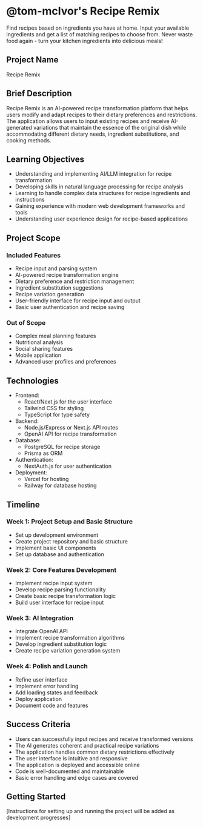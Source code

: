 # @tom-mcIvor's Recipe Remix

Find recipes based on ingredients you have at home. Input your available ingredients and get a list of matching recipes to choose from. Never waste food again - turn your kitchen ingredients into delicious meals!

## Project Name
Recipe Remix

## Brief Description
Recipe Remix is an AI-powered recipe transformation platform that helps users modify and adapt recipes to their dietary preferences and restrictions. The application allows users to input existing recipes and receive AI-generated variations that maintain the essence of the original dish while accommodating different dietary needs, ingredient substitutions, and cooking methods.

## Learning Objectives
- Understanding and implementing AI/LLM integration for recipe transformation
- Developing skills in natural language processing for recipe analysis
- Learning to handle complex data structures for recipe ingredients and instructions
- Gaining experience with modern web development frameworks and tools
- Understanding user experience design for recipe-based applications

## Project Scope
### Included Features
- Recipe input and parsing system
- AI-powered recipe transformation engine
- Dietary preference and restriction management
- Ingredient substitution suggestions
- Recipe variation generation
- User-friendly interface for recipe input and output
- Basic user authentication and recipe saving

### Out of Scope
- Complex meal planning features
- Nutritional analysis
- Social sharing features
- Mobile application
- Advanced user profiles and preferences

## Technologies
- Frontend:
  - React/Next.js for the user interface
  - Tailwind CSS for styling
  - TypeScript for type safety
- Backend:
  - Node.js/Express or Next.js API routes
  - OpenAI API for recipe transformation
- Database:
  - PostgreSQL for recipe storage
  - Prisma as ORM
- Authentication:
  - NextAuth.js for user authentication
- Deployment:
  - Vercel for hosting
  - Railway for database hosting

## Timeline
### Week 1: Project Setup and Basic Structure
- Set up development environment
- Create project repository and basic structure
- Implement basic UI components
- Set up database and authentication

### Week 2: Core Features Development
- Implement recipe input system
- Develop recipe parsing functionality
- Create basic recipe transformation logic
- Build user interface for recipe input

### Week 3: AI Integration
- Integrate OpenAI API
- Implement recipe transformation algorithms
- Develop ingredient substitution logic
- Create recipe variation generation system

### Week 4: Polish and Launch
- Refine user interface
- Implement error handling
- Add loading states and feedback
- Deploy application
- Document code and features

## Success Criteria
- Users can successfully input recipes and receive transformed versions
- The AI generates coherent and practical recipe variations
- The application handles common dietary restrictions effectively
- The user interface is intuitive and responsive
- The application is deployed and accessible online
- Code is well-documented and maintainable
- Basic error handling and edge cases are covered

## Getting Started
[Instructions for setting up and running the project will be added as development progresses] 